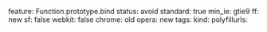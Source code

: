 feature: Function.prototype.bind
status: avoid
standard: true
min_ie: gtie9
ff: new
sf: false
webkit: false
chrome: old
opera: new
tags:
kind:
polyfillurls:

